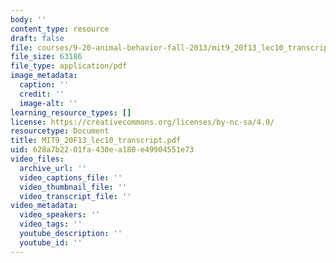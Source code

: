```yaml
---
body: ''
content_type: resource
draft: false
file: courses/9-20-animal-behavior-fall-2013/mit9_20f13_lec10_transcript.pdf
file_size: 63186
file_type: application/pdf
image_metadata:
  caption: ''
  credit: ''
  image-alt: ''
learning_resource_types: []
license: https://creativecommons.org/licenses/by-nc-sa/4.0/
resourcetype: Document
title: MIT9_20F13_lec10_transcript.pdf
uid: 628a7b22-01fa-430e-a180-e49904551e73
video_files:
  archive_url: ''
  video_captions_file: ''
  video_thumbnail_file: ''
  video_transcript_file: ''
video_metadata:
  video_speakers: ''
  video_tags: ''
  youtube_description: ''
  youtube_id: ''
---
```

